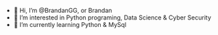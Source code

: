 - 👋 Hi, I’m @BrandanGG, or Brandan
- 👀 I’m interested in Python programing, Data Science & Cyber Security
- 🌱 I’m currently learning Python & MySql

<!---
BrandanGG/BrandanGG is a ✨ special ✨ repository because its `README.md` (this file) appears on your GitHub profile.
You can click the Preview link to take a look at your changes.
--->
